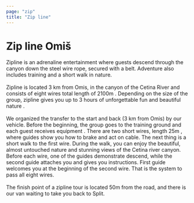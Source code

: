 ```yaml
---
page: "zip"
title: "Zip line"
---
```


# Zip line Omiš

Zipline is an adrenaline entertainment where guests descend through the canyon down the steel wire rope, secured with a belt. Adventure also includes training and a short walk in nature.
<br /> <br /> 
Zipline is located 3 km from Omis, in the canyon of the Cetina River and consists of eight wires total length of 2100m . Depending on the size of the group, zipline gives you up to 3 hours of unforgettable fun and beautiful nature .
<br /> <br /> 
We organized the transfer to the start and back (3 km from Omis) by our vehicle. Before the beginning, the group goes to the training ground and each guest receives equipment . There are two short wires, length 25m , where guides show you how to brake and act on cable. The next thing is a short walk to the first wire. During the walk, you can enjoy the beautiful, almost untouched nature and stunning views of the Cetina river canyon. Before each wire, one of the guides demonstrate descend, while the second guide attaches you and gives you instructions. First guide welcomes you at the beginning of the second wire. That is the system to pass all eight wires.
<br /> <br /> 
The finish point of a zipline tour is located 50m from the road, and there is our van waiting to take you back to Split.
